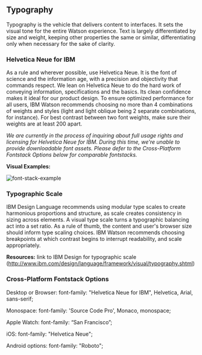 ## Typography
Typography is the vehicle that delivers content to interfaces. It sets the visual tone for the entire Watson experience. Text is largely differentiated by size and weight, keeping other properties the same or similar, differentiating only when necessary for the sake of clarity.

### Helvetica Neue for IBM
As a rule and wherever possible, use Helvetica Neue. It is the font of science and the information age, with a precision and objectivity that commands respect.  We lean on Helvetica Neue to do the hard work of conveying information, specifications and the basics. Its clean confidence makes it ideal for our product design. To ensure optimized performance for all users, IBM Watson recommends choosing no more than 4 combinations of weights and styles (light and light oblique being 2 separate combinations, for instance). For best contrast between two font weights, make sure their weights are at least 200 apart. 

*We are currently in the process of inquiring about full usage rights and licensing for Helvetica Neue for IBM. During this time, we're unable to provide downloadable font assets. Please defer to the Cross-Platform Fontstack Options below for comparable fontstacks.*

**Visual Examples:**  

![font-stack-example](https://cloud.githubusercontent.com/assets/9538528/6834864/d4d5925a-d304-11e4-8efb-0dfdd862b06f.png)

### Typographic Scale
IBM Design Language recommends using modular type scales to create harmonious proportions and structure, as scale creates consistency in sizing across elements. A visual type scale turns a typographic balancing act into a set ratio. As a rule of thumb, the content and user's browser size should inform type scaling choices. IBM Watson recommends choosing breakpoints at which contrast begins to interrupt readability, and scale appropriately. 


**Resources:** link to IBM Design for typographic scale (http://www.ibm.com/design/language/framework/visual/typography.shtml)

### Cross-Platform Fontstack Options
Desktop or Browser: font-family: "Helvetica Neue for IBM", Helvetica, Arial, sans-serif;  

Monospace: font-family: 'Source Code Pro', Monaco, monospace;

Apple Watch: font-family: “San Francisco”;

iOS: font-family: "Helvetica Neue";  

Android options: font-family: "Roboto";